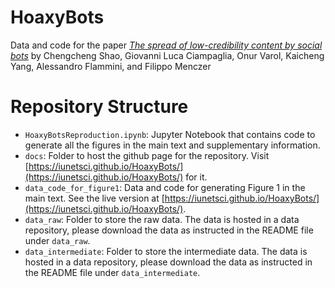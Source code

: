 # HoaxyBots

Data and code for the paper [*The spread of low-credibility content by social bots*](https://arxiv.org/abs/1707.07592) by Chengcheng Shao, Giovanni Luca Ciampaglia, Onur Varol, Kaicheng Yang, Alessandro Flammini, and Filippo Menczer

# Repository Structure

- `HoaxyBotsReproduction.ipynb`: Jupyter Notebook that contains code to generate all the figures in the main text and supplementary information.
- `docs`: Folder to host the github page for the repository. Visit [https://iunetsci.github.io/HoaxyBots/](https://iunetsci.github.io/HoaxyBots/) for it.
- `data_code_for_figure1`: Data and code for generating Figure 1 in the main text. See the live version at [https://iunetsci.github.io/HoaxyBots/](https://iunetsci.github.io/HoaxyBots/).
- `data_raw`: Folder to store the raw data. The data is hosted in a data repository, please download the data as instructed in the README file under `data_raw`.
- `data_intermediate`: Folder to store the intermediate data. The data is hosted in a data repository, please download the data as instructed in the README file under `data_intermediate`.
